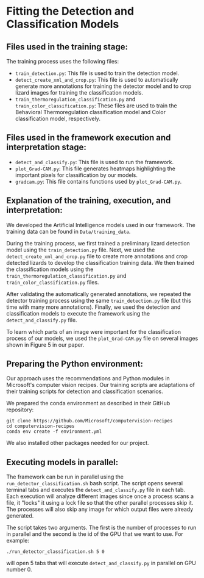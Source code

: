 # Fitting the Detection and Classification Models

## Files used in the training stage:

The training process uses the following files:

- `train_detection.py`: This file is used to train the detection model.
- `detect_create_xml_and_crop.py`: This file is used to automatically generate more annotations for training the detector model and to crop lizard images for training the classification models.
- `train_thermoregulation_classification.py` and `train_color_classification.py`: These files are used to train the Behavioral Thermoregulation classification model and Color classification model, respectively.

## Files used in the framework execution and interpretation stage:

- `detect_and_classify.py`: This file is used to run the framework. 
- `plot_Grad-CAM.py`: This file generates heatmaps highlighting the important pixels for classification by our models. 
- `gradcam.py`: This file contains functions used by `plot_Grad-CAM.py`.

## Explanation of the training, execution, and interpretation:

We developed the Artificial Intelligence models used in our framework. The training data can be found in `Data/training_data`.

During the training process, we first trained a preliminary lizard detection model using the `train_detection.py` file. Next, we used the `detect_create_xml_and_crop.py` file to create more annotations and crop detected lizards to develop the classification training data. We then trained the classification models using the `train_thermoregulation_classification.py` and `train_color_classification.py` files. 

After validating the automatically generated annotations, we repeated the detector training process using the same `train_detection.py` file (but this time with many more annotations). Finally, we used the detection and classification models to execute the framework using the `detect_and_classify.py` file.

To learn which parts of an image were important for the classification process of our models, we used the `plot_Grad-CAM.py` file on several images shown in Figure 5 in our paper.

## Preparing the Python environment:

Our approach uses the recommendations and Python modules in Microsoft's computer vision recipes. Our training scripts are adaptations of their training scripts for detection and classification scenarios. 

We prepared the conda environment as described in their GitHub repository:
```
git clone https://github.com/Microsoft/computervision-recipes
cd computervision-recipes
conda env create -f environment.yml
```
We also installed other packages needed for our project.

## Executing models in parallel:

The framework can be run in parallel using the `run_detector_classification.sh` bash script. The script opens several terminal tabs and executes the `detect_and_classify.py` file in each tab. Each execution will analyze different images since once a process scans a file, it "locks" it using a lock file so that the other parallel processes skip it. The processes will also skip any image for which output files were already generated.

The script takes two arguments. The first is the number of processes to run in parallel and the second is the id of the GPU that we want to use. For example:
```
./run_detector_classification.sh 5 0
```
will open 5 tabs that will execute `detect_and_classify.py` in parallel on GPU number 0.
